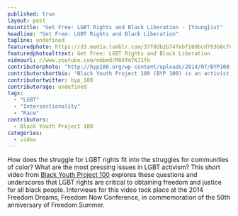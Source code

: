 ```yaml
---
published: true
layout: post
maintitle: "Get Free: LGBT Rights and Black Liberation - {Young}ist"
headline: "Get Free: LGBT Rights and Black Liberation"
tagline: undefined
featuredphoto: https://33.media.tumblr.com/37fddb2b74febf160bcd753b0cfe878d/tumblr_ncbtwklzRP1sm7wrao1_1280.png
featuredphotoalttext: Get Free: LGBT Rights and Black Liberation
videourl: //www.youtube.com/embed/MO0fm7KJ1fk
contributorphoto: "http://byp100.org/wp-content/uploads/2014/07/BYP100-graphic-500x500.jpg"
contributorshortbio: "Black Youth Project 100 (BYP 100) is an activist member-based organization of Black 18-35 year olds, dedicated to creating justice and freedom for all Black people. " 
contributortwitter: byp_100
contributorage: undefined
tags: 
  - "LGBT"
  - "Intersectionality"
  - "Race"
contributors: 
  - Black Youth Project 100
categories: 
  - video
---
```

How does the struggle for LGBT rights fit into the struggles for communities of color? What are the most pressing issues in LGBT activism?  This short video from [Black Youth Project 100](http://www.byp100.org/) explores these questions and underscores that LGBT rights are critical to obtaining freedom and justice for all black people. Interviews for this video took place at the 2014 Freedom Dreams, Freedom Now Conference, in commemoration of the 50th anniversary of Freedom Summer.
